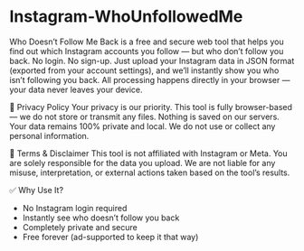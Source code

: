 # Instagram-WhoUnfollowedMe

Who Doesn’t Follow Me Back is a free and secure web tool that helps you find out which Instagram accounts you follow — but who don’t follow you back. No login. No sign-up. Just upload your Instagram data in JSON format (exported from your account settings), and we’ll instantly show you who isn’t following you back. All processing happens directly in your browser — your data never leaves your device.

🔐 Privacy Policy
Your privacy is our priority. This tool is fully browser-based — we do not store or transmit any files. Nothing is saved on our servers. Your data remains 100% private and local. We do not use or collect any personal information.

📄 Terms & Disclaimer
This tool is not affiliated with Instagram or Meta. You are solely responsible for the data you upload. We are not liable for any misuse, interpretation, or external actions taken based on the tool’s results.

✅ Why Use It?
* No Instagram login required
* Instantly see who doesn’t follow you back
* Completely private and secure
* Free forever (ad-supported to keep it that way)
